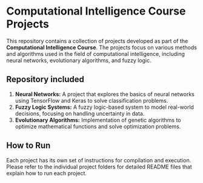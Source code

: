 
# Computational Intelligence Course Projects

This repository contains a collection of projects developed as part of the **Computational Intelligence Course**. The projects focus on various methods and algorithms used in the field of computational intelligence, including neural networks, evolutionary algorithms, and fuzzy logic.

## Repository included

1. **Neural Networks:**
   A project that explores the basics of neural networks using TensorFlow and Keras to solve classification problems.
2. **Fuzzy Logic Systems:**
   A fuzzy logic-based system to model real-world decisions, focusing on handling uncertainty in data.
3. **Evolutionary Algorithms:**
   Implementation of genetic algorithms to optimize mathematical functions and solve optimization problems.

## How to Run
Each project has its own set of instructions for compilation and execution. Please refer to the individual project folders for detailed README files that explain how to run each project.
